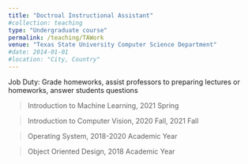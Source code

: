 ```yaml
---
title: "Doctroal Instructional Assistant"
#collection: teaching
type: "Undergraduate course"
permalink: /teaching/TAWork
venue: "Texas State University Computer Science Department"
#date: 2014-01-01
#location: "City, Country"
---
```

Job Duty: Grade homeworks, assist professors to preparing lectures or homeworks, answer students questions  

> Introduction to Machine Learning, 2021 Spring

> Introduction to Computer Vision, 2020 Fall, 2021 Fall 

> Operating System, 2018-2020 Academic Year

> Object Oriented Design, 2018 Academic Year


<!-- ### Introduction to Machine Learning, 2021 Spring  
### Introduction to Computer Vision, 2020 Fall, 2021 Fall 
### Operating System, 2018-2020 Academic Year 
### Object Oriented Design, 2018 Academic Year   -->
